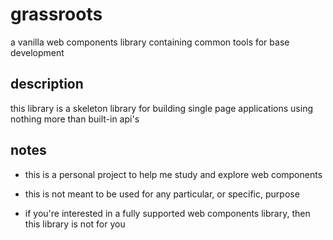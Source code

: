 # grassroots
a vanilla web components library containing common tools for base development

## description
this library is a skeleton library for building single page applications using nothing more than built-in api's

## notes
- this is a personal project to help me study and explore web components

- this is not meant to be used for any particular, or specific, purpose

- if you're interested in a fully supported web components library, then this library is not for you
